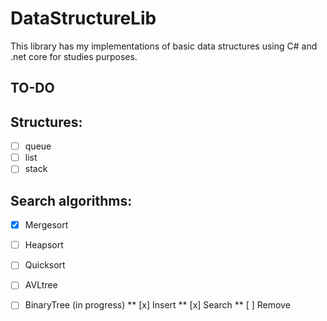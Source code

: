 # DataStructureLib
This library has my implementations of basic data structures using C# and .net core for studies purposes.

## TO-DO

## Structures:
* [ ] queue
* [ ] list
* [ ] stack

## Search algorithms:
* [x] Mergesort
* [ ] Heapsort
* [ ] Quicksort
* [ ] AVLtree
* [ ] BinaryTree (in progress)
** [x] Insert
** [x] Search
** [ ] Remove


